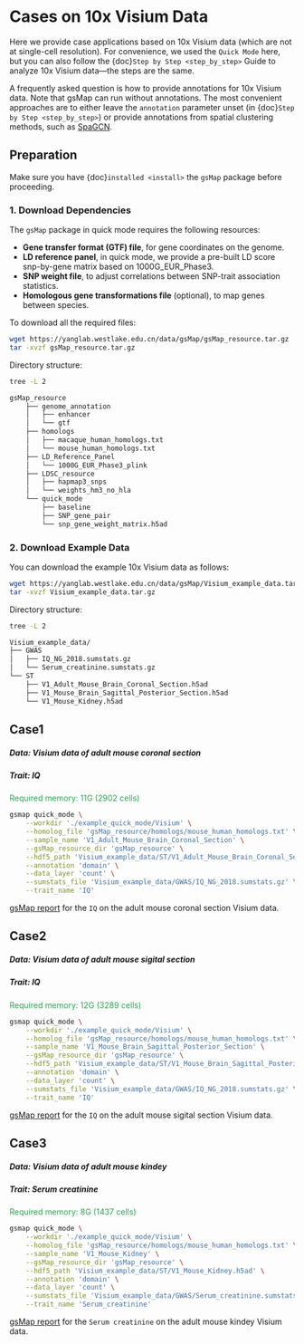 # Cases  on 10x Visium Data

Here we provide case applications based on 10x Visium data (which are not at single-cell resolution). For convenience, we used the `Quick Mode` here, but you can also follow the {doc}`Step by Step <step_by_step>` Guide to analyze 10x Visium data—the steps are the same.

A frequently asked question is how to provide annotations for 10x Visium data. Note that gsMap can run without annotations. The most convenient approaches are to either leave the `annotation` parameter unset (in {doc}`Step by Step <step_by_step>`) or provide annotations from spatial clustering methods, such as [SpaGCN](https://github.com/jianhuupenn/SpaGCN).


## Preparation

Make sure you have {doc}`installed <install>` the `gsMap` package before proceeding.

### 1. Download Dependencies

The `gsMap` package in quick mode requires the following resources:
- **Gene transfer format (GTF) file**, for gene coordinates on the genome.
- **LD reference panel**, in quick mode, we provide a pre-built LD score snp-by-gene matrix based on 1000G_EUR_Phase3.
- **SNP weight file**, to adjust correlations between SNP-trait association statistics.
- **Homologous gene transformations file** (optional), to map genes between species.

To download all the required files:
```bash
wget https://yanglab.westlake.edu.cn/data/gsMap/gsMap_resource.tar.gz
tar -xvzf gsMap_resource.tar.gz
```

Directory structure:
```bash
tree -L 2

gsMap_resource
    ├── genome_annotation
    │   ├── enhancer
    │   └── gtf
    ├── homologs
    │   ├── macaque_human_homologs.txt
    │   └── mouse_human_homologs.txt
    ├── LD_Reference_Panel
    │   └── 1000G_EUR_Phase3_plink
    ├── LDSC_resource
    │   ├── hapmap3_snps
    │   └── weights_hm3_no_hla
    └── quick_mode
        ├── baseline
        ├── SNP_gene_pair
        └── snp_gene_weight_matrix.h5ad
```

### 2. Download Example Data

You can download the example 10x Visium data as follows:

```bash
wget https://yanglab.westlake.edu.cn/data/gsMap/Visium_example_data.tar.gz
tar -xvzf Visium_example_data.tar.gz
```

Directory structure:
```bash
tree -L 2

Visium_example_data/
├── GWAS
│   ├── IQ_NG_2018.sumstats.gz
│   └── Serum_creatinine.sumstats.gz
└── ST
    ├── V1_Adult_Mouse_Brain_Coronal_Section.h5ad
    ├── V1_Mouse_Brain_Sagittal_Posterior_Section.h5ad
    └── V1_Mouse_Kidney.h5ad
```

## Case1
##### Data: Visium data of adult mouse coronal section
##### Trait: IQ
<span style="color:#31a354"> Required memory: 11G (2902 cells) </span>

```bash
gsmap quick_mode \
    --workdir './example_quick_mode/Visium' \
    --homolog_file 'gsMap_resource/homologs/mouse_human_homologs.txt' \
    --sample_name 'V1_Adult_Mouse_Brain_Coronal_Section' \
    --gsMap_resource_dir 'gsMap_resource' \
    --hdf5_path 'Visium_example_data/ST/V1_Adult_Mouse_Brain_Coronal_Section.h5ad' \
    --annotation 'domain' \
    --data_layer 'count' \
    --sumstats_file 'Visium_example_data/GWAS/IQ_NG_2018.sumstats.gz' \
    --trait_name 'IQ'
```
[gsMap report](https://yanglab.westlake.edu.cn/data/gsMap/Visium/V1_Adult_Mouse_Brain_Coronal_Section_IQ_gsMap_Report.html) for the `IQ` on the adult mouse coronal section Visium data.


## Case2
##### Data: Visium data of adult mouse sigital section
##### Trait: IQ

<span style="color:#31a354"> Required memory: 12G (3289 cells) </span>

```bash
gsmap quick_mode \
    --workdir './example_quick_mode/Visium' \
    --homolog_file 'gsMap_resource/homologs/mouse_human_homologs.txt' \
    --sample_name 'V1_Mouse_Brain_Sagittal_Posterior_Section' \
    --gsMap_resource_dir 'gsMap_resource' \
    --hdf5_path 'Visium_example_data/ST/V1_Mouse_Brain_Sagittal_Posterior_Section.h5ad' \
    --annotation 'domain' \
    --data_layer 'count' \
    --sumstats_file 'Visium_example_data/GWAS/IQ_NG_2018.sumstats.gz' \
    --trait_name 'IQ'
```
[gsMap report](https://yanglab.westlake.edu.cn/data/gsMap/Visium/V1_Mouse_Brain_Sagittal_Posterior_Section_IQ_gsMap_Report.html) for the `IQ` on the adult mouse sigital section Visium data.



## Case3
##### Data: Visium data of adult mouse kindey
##### Trait: Serum creatinine

<span style="color:#31a354"> Required memory: 8G (1437 cells) </span>

```bash
gsmap quick_mode \
    --workdir './example_quick_mode/Visium' \
    --homolog_file 'gsMap_resource/homologs/mouse_human_homologs.txt' \
    --sample_name 'V1_Mouse_Kidney' \
    --gsMap_resource_dir 'gsMap_resource' \
    --hdf5_path 'Visium_example_data/ST/V1_Mouse_Kidney.h5ad' \
    --annotation 'domain' \
    --data_layer 'count' \
    --sumstats_file 'Visium_example_data/GWAS/Serum_creatinine.sumstats.gz' \
    --trait_name 'Serum_creatinine'
```
[gsMap report](https://yanglab.westlake.edu.cn/data/gsMap/Visium/V1_Mouse_Kidney_Serum_creatinine_gsMap_Report.html) for the `Serum creatinine` on the adult mouse kindey Visium data.

